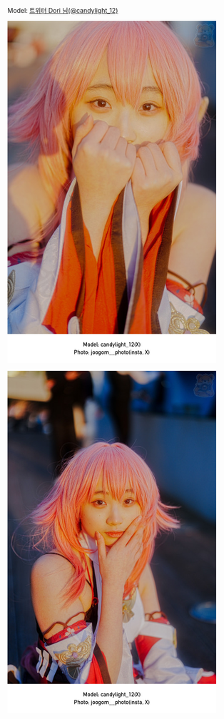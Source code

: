 ﻿---
dddd: 2024.02.17 일페
nickname: Dori
sns_type: x
sns_id: candylight_12
---

Model: <a href="https://x.com/candylight_12" target="_blank">트위터 Dori 님(@candylight_12)</a>

![DSC04134.jpg](/assets/img/2024/02-17/DSC04134.jpg)
<!-- ![DSC04141.jpg](/assets/img/2024/02-17/DSC04141.jpg) -->
![DSC04147.jpg](/assets/img/2024/02-17/DSC04147.jpg)